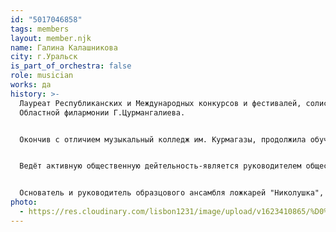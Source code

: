 ```yaml
---
id: "5017046858"
tags: members
layout: member.njk
name: Галина Калашникова
city: г.Уральск
is_part_of_orchestra: false
role: musician
works: да
history: >-
  Лауреат Республиканских и Международных конкурсов и фестивалей, солистка
  Областной филармонии Г.Цурмангалиева.


  Окончив с отличием музыкальный колледж им. Курмагазы, продолжила обучение в Самарской государственной академии культуры и искусств. После окончания решила продолжить свою концертно-творческую деятельность на профессиональном уровне: долгое время выступала в качестве художественного руководителя и главного дирижёра Городского оркестра русских народных инстурментов - автор творческих проектов и концертных программ, среди которых "Девушки и аккордеон", "Сказки с оркестром", "20-лет вдохновения", "Летит над Уралом единства мотив" и др.


  Ведёт активную общественную дейтельность-является руководителем общественного объединения "7-муз".


  Основатель и руководитель образцового ансамбля ложкарей "Николушка", лауреат международных и республиканских конкурсов, фестивалей), в 2019 году стали первыми в истории участниками концертной программы на XXVII сессии Ассамблеи народна Казахстана при участии Первого президента Казахстана -Н.А. Назарбаева. Неоднократно награждалась благодарственными письмами Акима ЗКО, Генерального консульства РФ в Уральске, Ассамблеи народа Казахстана, Епархии за вклад в развитие культуры области и города. В 2017 году награждена медалью "Патриот Казахстана”.
photo:
  - https://res.cloudinary.com/lisbon1231/image/upload/v1623410865/%D0%A1%D0%BD%D0%B8%D0%BC%D0%BE%D0%BA_%D1%8D%D0%BA%D1%80%D0%B0%D0%BD%D0%B0_2021-06-11_%D0%B2_14.27.40_pnjpg7.png
---
```

